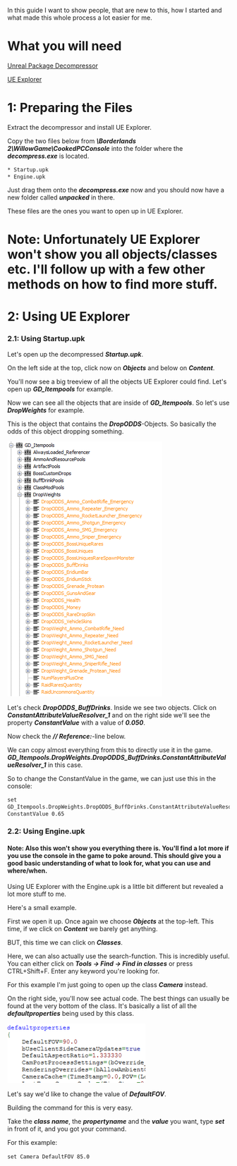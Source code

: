 In this guide I want to show people, that are new to this, how I started and what made this whole process a lot easier for me.

# What you will need

[Unreal Package Decompressor](http://www.gildor.org/downloads)

[UE Explorer](http://eliotvu.com/portfolio/view/21/ue-explorer)


# 1: Preparing the Files

Extract the decompressor and install UE Explorer.

Copy the two files below from ***\Borderlands 2\WillowGame\CookedPCConsole*** into the folder where the ***decompress.exe*** is located.

	* Startup.upk
	* Engine.upk

Just drag them onto the ***decompress.exe*** now and you should now have a new folder called ***unpacked*** in there.

These files are the ones you want to open up in UE Explorer.

# Note: Unfortunately UE Explorer won't show you all objects/classes etc. I'll follow up with a few other methods on how to find more stuff.

# 2: Using UE Explorer
### 2.1: Using Startup.upk

Let's open up the decompressed ***Startup.upk***.

On the left side at the top, click now on ***Objects*** and below on ***Content***.

You'll now see a big treeview of all the objects UE Explorer could find. Let's open up
***GD_Itempools*** for example.

Now we can see all the objects that are inside of ***GD_Itempools***.
So let's use ***DropWeights*** for example.

This is the object that contains the ***DropODDS***-Objects. So basically the odds of this object dropping something.

![StartupOverview](./images/StartupOverview.png)

Let's check ***DropODDS_BuffDrinks***. Inside we see two objects. Click on ***ConstantAttributeValueResolver_1*** and on the right side we'll see the property ***ConstantValue*** with a value of ***0.050***.

Now check the ***// Reference:***-line below.

We can copy almost everything from this to directly use it in the game.
***GD_Itempools.DropWeights.DropODDS_BuffDrinks.ConstantAttributeValueResolver_1*** in this case.

So to change the ConstantValue in the game, we can just use this in the console:

```
set GD_Itempools.DropWeights.DropODDS_BuffDrinks.ConstantAttributeValueResolver_1 ConstantValue 0.65
```

### 2.2: Using Engine.upk
#### Note: Also this won't show you everything there is. You'll find a lot more if you use the console in the game to poke around. This should give you a good basic understanding of what to look for, what you can use and where/when.

Using UE Explorer with the Engine.upk is a little bit different but revealed a lot more stuff to me.

Here's a small example.

First we open it up. Once again we choose ***Objects*** at the top-left.
This time, if we click on ***Content*** we barely get anything.

BUT, this time we can click on ***Classes***.

Here, we can also actually use the search-function. This is incredibly useful.
You can either click on ***Tools -> Find -> Find in classes*** or press CTRL+Shift+F. Enter any keyword you're looking for.

For this example I'm just going to open up the class ***Camera*** instead.

On the right side, you'll now see actual code.
The best things can usually be found at the very bottom of the class. It's basically a list of all the ***defaultproperties*** being used by this class.

![DefProp](./images/DefProp.png)

Let's say we'd like to change the value of ***DefaultFOV***.

Building the command for this is very easy.

Take the ***class name***, the ***propertyname*** and the ***value*** you want, type ***set*** in front of it, and you got your command.

For this example:

```set Camera DefaultFOV 85.0```
